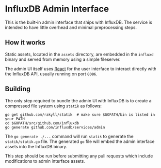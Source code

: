 # InfluxDB Admin Interface

This is the built-in admin interface that ships with InfluxDB. The service is intended to have little overhead and minimal preprocessing steps.

## How it works

Static assets, located in the `assets` directory, are embedded in the `influxd` binary and served from memory using a simple fileserver.

The admin UI itself uses [React](https://github.com/facebook/react) for the user interface to interact directly with the InfluxDB API, usually running on port `8086`.

## Building

The only step required to bundle the admin UI with InfluxDB is to create a compressed file system using `statik` as follows:

```
go get github.com/rakyll/statik  # make sure $GOPATH/bin is listed in your PATH
cd $GOPATH/src/github.com/influxdb
go generate github.com/influxdb/services/admin
```

The `go generate ./...` command will run `statik` to generate the `statik/statik.go` file. The generated `go` file will embed the admin interface assets into the InfluxDB binary.

This step should be run before submitting any pull requests which include modifications to admin interface assets.
